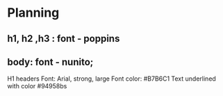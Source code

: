 # Planning

## h1, h2 ,h3 : font - poppins
## body: font - nunito;

H1 headers
Font:  Arial, strong, large
Font color: #B7B6C1
Text underlined with color #94958bs
